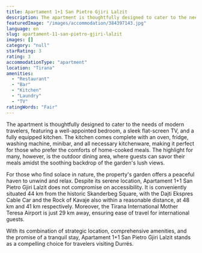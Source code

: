 ```yaml
---
title: Apartament 1+1 San Pietro Gjiri Lalzit
description: The apartment is thoughtfully designed to cater to the needs of modern travelers, featuring a well-appointed bedroom, a sleek flat-screen TV, and a fully equipp
featuredImage: "/images/accommodation/384397143.jpg"
language: en
slug: apartament-11-san-pietro-gjiri-lalzit
images: []
category: "null"
starRating: 3
rating: 3
accommodationType: "apartment"
location: "Tirana"
amenities:
  - "Restaurant"
  - "Bar"
  - "Kitchen"
  - "Laundry"
  - "TV"
ratingWords: "Fair"
---
```


The apartment is thoughtfully designed to cater to the needs of modern travelers, featuring a well-appointed bedroom, a sleek flat-screen TV, and a fully equipped kitchen. The kitchen comes complete with an oven, fridge, washing machine, minibar, and all necessary kitchenware, making it perfect for those who prefer the comforts of home-cooked meals. The highlight for many, however, is the outdoor dining area, where guests can savor their meals amidst the soothing backdrop of the garden's lush views.

For those who find solace in nature, the property's garden offers a peaceful haven to unwind and relax. Despite its serene location, Apartament 1+1 San Pietro Gjiri Lalzit does not compromise on accessibility. It is conveniently situated 44 km from the historic Skanderbeg Square, with the Dajti Ekspres Cable Car and the Rock of Kavaje also within a reasonable distance, at 48 km and 41 km respectively. Moreover, the Tirana International Mother Teresa Airport is just 29 km away, ensuring ease of travel for international guests.

With its combination of strategic location, comprehensive amenities, and the promise of a tranquil stay, Apartament 1+1 San Pietro Gjiri Lalzit stands as a compelling choice for travelers visiting Durrës.

